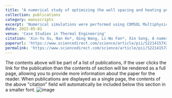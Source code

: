 ```yaml
---
title: "A numerical study of optimizing the well spacing and heating power for in situ thermal remediation of organic-contaminated soil"
collection: publications
category: manuscripts
excerpt: 'Numerical simulations were performed using COMSOL Multiphysics based on a coupled water-vapor-heat transport model without considering the organic pollutants'
date: 2022-05-01
venue: 'Case Studies in Thermal Engineering'
citation: 'Xin-Yu Xu, Nan Hu*, Qing Wang, Li-Wu Fan*, Xin Song, A numerical study of optimizing the well spacing and heating power for in situ thermal remediation of organic-contaminated soil, Case Studies in Thermal Engineering, 33, 101941 (2022). '
paperurl: 'https://www.sciencedirect.com/science/article/pii/S2214157X22001873'
permalink: 'https://www.sciencedirect.com/science/article/pii/S2214157X22001873'
---
```


The contents above will be part of a list of publications, if the user clicks the link for the publication than the contents of section will be rendered as a full page, allowing you to provide more information about the paper for the reader. When publications are displayed as a single page, the contents of the above "citation" field will automatically be included below this section in a smaller font.
![image](https://github.com/user-attachments/assets/be5aafd8-0562-40b6-b05d-6e67cd9be11b)
